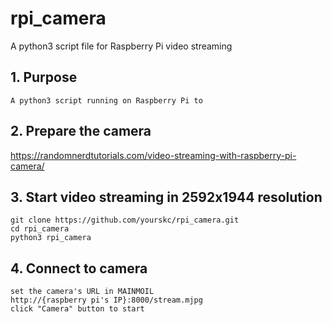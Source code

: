 # rpi_camera
A python3 script file for Raspberry Pi video streaming


## 1. Purpose

	A python3 script running on Raspberry Pi to  

## 2. Prepare the camera

https://randomnerdtutorials.com/video-streaming-with-raspberry-pi-camera/
 

## 3. Start video streaming in 2592x1944 resolution

	git clone https://github.com/yourskc/rpi_camera.git
	cd rpi_camera
	python3 rpi_camera

## 4. Connect to camera
	set the camera's URL in MAINMOIL
	http://{raspberry pi's IP}:8000/stream.mjpg
	click "Camera" button to start	 



